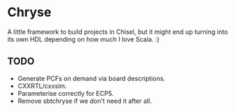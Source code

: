 # Chryse

A little framework to build projects in Chisel, but it might end up turning into
its own HDL depending on how much I love Scala. :)

## TODO

* Generate PCFs on demand via board descriptions.
* CXXRTL/cxxsim.
* Parameterise correctly for ECP5.
* Remove sbtchryse if we don't need it after all.
